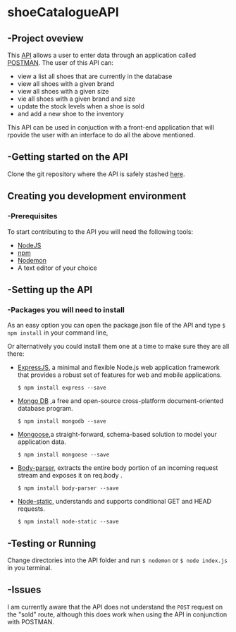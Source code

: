 # shoeCatalogueAPI

## -Project oveview

This [API](https://en.wikipedia.org/wiki/Application_programming_interface) allows a user to enter data through an application called [POSTMAN](https://www.getpostman.com/postman). The user of this API can:

* view a list all shoes that are currently in the database
* view all shoes with a given brand
* view all shoes with a given size
* vie all shoes with a given brand and size
* update the stock levels when a shoe is sold
* and add a new shoe to the inventory

This API can be used in conjuction with a front-end application that will rpovide the user with an interface to do all the above mentioned.

## -Getting started on the API

Clone the git repository where the API is safely stashed [here](https://github.com/misssrakiep/ShoeCatAPI).

## Creating you development environment



### -Prerequisites

 To start contributing to the API you will need the following tools:
* [NodeJS](https://nodejs.org/en/)
* [npm](https://www.npmjs.com/)
* [Nodemon](https://nodemon.io/)
* A text editor of your choice

## -Setting up the API
### -Packages you will need to install

As an easy option you can open the package.json file of the API and type
`$ npm install`
in your command line,

 Or alternatively you could install them one at a time to make sure they are all there:


* [ExpressJS](https://expressjs.com/), a minimal and flexible Node.js web application framework that provides a robust set of features for web and mobile applications.

  `$ npm install express --save`

* [Mongo DB](https://www.mongodb.com/) ,a free and open-source cross-platform document-oriented database program.

  `$ npm install mongodb --save`

* [Mongoose](http://mongoosejs.com/),a straight-forward, schema-based solution to model your application data.

  `$ npm install mongoose --save`

* [Body-parser](https://www.npmjs.com/package/body-parser), extracts the entire body portion of an incoming request stream and exposes it on req.body .

  `$ npm install body-parser --save`

* [Node-static](https://www.npmjs.com/package/node-static), understands and supports conditional GET and HEAD requests.

  `$ npm install node-static --save`

## -Testing or Running

Change directories into the API folder and run `$ nodemon` or `$ node index.js` in you terminal.

## -Issues
 I am currently aware that the API does not understand the `POST` request on the "sold" route, although this does work when using the API in conjunction with POSTMAN.
